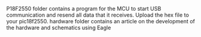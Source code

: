 P18F2550 folder contains a program for the MCU to start USB communication and resend all data that it receives. Upload the hex file to your pic18f2550.
hardware folder contains an article on the development of the hardware and schematics using Eagle
